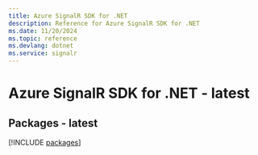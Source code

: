```yaml
---
title: Azure SignalR SDK for .NET
description: Reference for Azure SignalR SDK for .NET
ms.date: 11/20/2024
ms.topic: reference
ms.devlang: dotnet
ms.service: signalr
---
```

# Azure SignalR SDK for .NET - latest
## Packages - latest
[!INCLUDE [packages](signalr-index.md)]